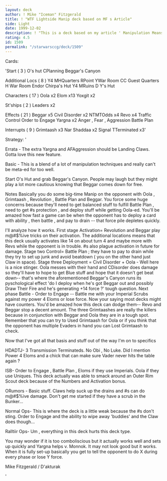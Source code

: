 ```yaml
---
layout: deck
author: ! Mike "Iceman" Fitzgerald
title: ! "WTF Lightside Manip deck based on MF s Article"
side: Light
date: 1999-12-02
description: ! "This is a deck based on my article ' Manipulation Means for the Lightside'.It is a decent deck. Weird and interesting. It's pretty nasty too. Something to ponder in the closing days of Pre-ECC."
rating: 4.5
id: 1509
permalink: "/starwarsccg/deck/1509"
---
```

Cards: 

'Start  ( 3 )
O's hut
CPlanning
Beggar's Canyon

Additional Locs  ( 8 )
Y4 MHQuarters
RPoint
YWar Room
CC Guest Quarters
H War Room
Endor  Chirpa's Hut
Y4 MRuins
D Y's Hut

Characters  ( 17 )
Oola x2
Elom x13
Yoxgit x2

St'ships  ( 2 )
Leaders x2

Effects  ( 21 )
Beggar x5
Civil Disorder x2
NTMTOdds x4
Revo x4
Traffic Control
Order to Engage
Yargna x2
Anger , Fear , Aggression
Battle Plan

Interrupts  ( 9 )
Grimtaash x3
Nar Shaddaa x2
Signal
TTerminated x3'

Strategy: '

Errata - The extra Yargna and AFAggression should
be Landing Claws. Gotta love this new feature.

Basic - This is a blend of a lot of manipulation
techniques and really can't be meta-ed for too
well.

Start  O's Hut and grab Beggar's Canyon. People
may laugh but they might play a lot more cautious
knowing that Beggar comes down for free.

Notes  Basically you do some big-time Manip on the opponent with Oola , Grimtaash , Revolution ,
Battle Plan and Beggar. You force some huge concerns because they'll need to get balanced
stuff to fulfill Battle Plan , need to get #s
protection , and deploy stuff while getting Oola-ed. You'll be amazed how fast a game can be when
the opponent has to deploy a card with ability ,
then battle , and pay to drain -- that force pile
depletes quickly.

I'll analyze how it works. First stage  Activation= Revolution and Beggar play m@#$%ive tricks on their activation. The additional locations means that this deck usually activates like 14 on about turn 4 and maybe more with Revs while the opponent is in trouble. #s also plague activation in future for damage. Stage two  Control= Battle Plan ; they have to pay to drain while they try to set up junk and avoid beatdown ( you on the other hand just Claw in space). Stage three  Deployment = Civil Disorder + Oola - Well here is a nice stinger. Oola messes with their hand and CDisorder does damage so they'll have to hope to get Blue stuff and hope that it doesn't get beat down-- that's where the aforementioned Beggar's Canyon runs its pyschological effect  'do I deploy when he's got Beggar out and possibly Draw Their Fire and he's generating +14 force ?' tough question. Next phase  Battle - Order to Engage -- Battle me with your Imperial Scrubs against my power 4 Eloms or lose force.  Now your saying most decks might have counters. You'd be amazed how this deck can dodge them-- Revo and Beggar stop a decent amount. The three Grimtaashes are really the killers because in conjunction with Beggar and Oola they are in a tough spot. Remember that you can try to Used Grimtaash for Oola or if you think that the opponent has multiple Evaders in hand you can Lost Grimtaash to check.

Now that I've got all that basis and stuff out of the way I'm on to specifics 

HDADTJ- 3 Transmission Terminateds. No Obi , No Luke. Did I mention Power 4 Eloms and a chick that can make sure Vader never hits the table again ?

ISB- Order to Engage , Battle Plan , Eloms if they use Imperials. Oola if they use Uniques. This deck actually was able to smack around an Outer Rim Scout deck because of the Numbers and Activation bonus.

ORumors - Basic stuff. Claws help suck up the drains and #s can do m@#$%ive damage. Don't get me started if they have a scrub in the Bunker...

Normal Ops- This is where the deck is a little weak because the #s don't sting. Order to Engage and the ability to wipe away 'buddies' and the Claw does though...

Ralltiir Ops- Um , everything in this deck hurts this deck type.

You may wonder if it is too comboliscious but it actually works well and sets up quickly and Yargna helps v. Monnok. It may not look good but it works. When it is fully set-up basically you get to tell the opponent to do X during every phase or lose Y force.

Mike Fitzgerald / D'akturak

'
